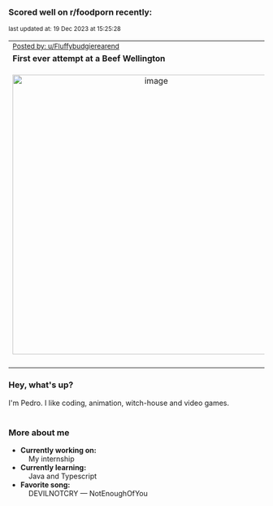 ### Scored well on r/foodporn recently:

<p align="left"><sub>last updated at: 19 Dec 2023 at 15:25:28</sub></p>

|   |
| --- |
| <sub>[Posted by: u/Fluffybudgierearend][source]</sub> |
| **First ever attempt at a Beef Wellington** | 
|<p align="center"> <img alt="image" src="https://i.redd.it/63zmhzaotp6c1.jpeg" width="550" /> </p>|
|   |

### Hey, what's up?

I'm Pedro. I like coding, animation, witch-house and video games.<br><br>

### More about me
- **Currently working on:**  
&nbsp;&nbsp;&nbsp;&nbsp;My internship
- **Currently learning:**  
&nbsp;&nbsp;&nbsp;&nbsp;Java and Typescript
- **Favorite song:**  
&nbsp;&nbsp;&nbsp;&nbsp;DEVILNOTCRY — NotEnoughOfYou<br><br>

  



  
  
  
[linkedin]: https://linkedin.com/in/pedro-h-r-gomes-8a487b14a/
[gmail]: mailto:pilique11@gmail.com
[source]: https://reddit.com/r/FoodPorn/comments/18jzohr/first_ever_attempt_at_a_beef_wellington/
[redditAPI]: https://www.reddit.com/dev/api/